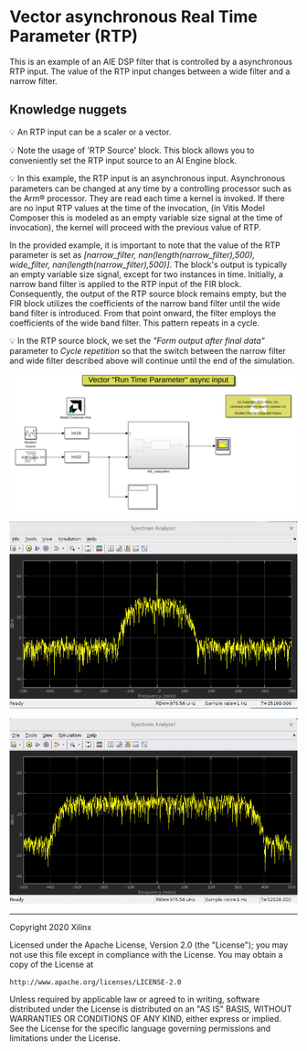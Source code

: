 # Vector asynchronous Real Time Parameter (RTP)
This is an example of an AIE DSP filter that is controlled by a asynchronous RTP input. The value of the RTP input changes between a wide filter and a narrow filter.

## Knowledge nuggets
:bulb: An RTP input can be a scaler or a vector.

:bulb: Note the usage of 'RTP Source' block. This block allows you to conveniently set the RTP input source to an AI Engine block.

:bulb: In this example, the RTP input is an asynchronous input. Asynchronous parameters can be changed at any time by a controlling processor such as the Arm® processor. They are read each time a kernel is invoked. If there are no input RTP values at the time of the invocation, (in Vitis Model Composer this is modeled as an empty variable size signal at the time of invocation), the kernel will proceed with the previous value of RTP. 

In the provided example, it is important to note that the value of the RTP parameter is set as _[narrow_filter, nan(length(narrow_filter),500), wide_filter, nan(length(narrow_filter),500)]_. The block's output is typically an empty variable size signal, except for two instances in time. Initially, a narrow band filter is applied to the RTP input of the FIR block. Consequently, the output of the RTP source block remains empty, but the FIR block utilizes the coefficients of the narrow band filter until the wide band filter is introduced. From that point onward, the filter employs the coefficients of the wide band filter. This pattern repeats in a cycle. 

:bulb: In the RTP source block, we set the _"Form output after final data"_ parameter to _Cycle repetition_ so that the switch between the narrow filter and wide filter described above will continue until the end of the simulation. 


![](images/screen_shot.PNG)

![](images/out_narrow.PNG)

![](images/out_wide.PNG)

------------
Copyright 2020 Xilinx

Licensed under the Apache License, Version 2.0 (the "License");
you may not use this file except in compliance with the License.
You may obtain a copy of the License at

    http://www.apache.org/licenses/LICENSE-2.0

Unless required by applicable law or agreed to in writing, software
distributed under the License is distributed on an "AS IS" BASIS,
WITHOUT WARRANTIES OR CONDITIONS OF ANY KIND, either express or implied.
See the License for the specific language governing permissions and
limitations under the License.
